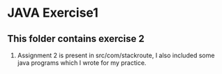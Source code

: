 # JAVA Exercise1

## This folder contains exercise 2 ##

1. Assignment 2 is present in src/com/stackroute, I also included some java programs which I wrote for my practice.

